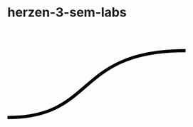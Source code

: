 # herzen-3-sem-labs
<!DOCTYPE html>
<html>
 <body>
    <svg  width="100%" height="500" >
      <path d="m 0,200 c 200,0  150,-150 400,-150" fill="transparent"   stroke="#000000" stroke-width="7"/>
    </svg>
 </body>
</html>
